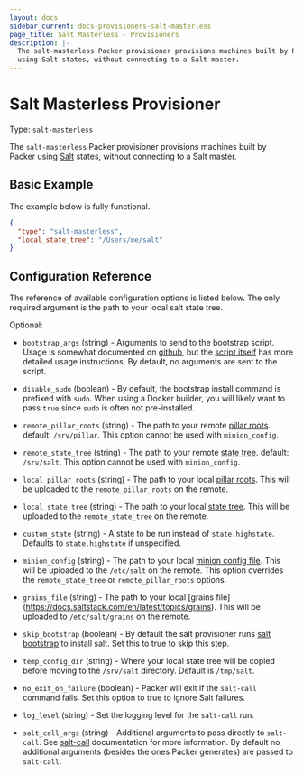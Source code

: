 ```yaml
---
layout: docs
sidebar_current: docs-provisioners-salt-masterless
page_title: Salt Masterless - Provisioners
description: |-
  The salt-masterless Packer provisioner provisions machines built by Packer
  using Salt states, without connecting to a Salt master.
---
```


# Salt Masterless Provisioner

Type: `salt-masterless`

The `salt-masterless` Packer provisioner provisions machines built by Packer
using [Salt](http://saltstack.com/) states, without connecting to a Salt master.

## Basic Example

The example below is fully functional.

```json
{
  "type": "salt-masterless",
  "local_state_tree": "/Users/me/salt"
}
```

## Configuration Reference

The reference of available configuration options is listed below. The only
required argument is the path to your local salt state tree.

Optional:

- `bootstrap_args` (string) - Arguments to send to the bootstrap script. Usage
    is somewhat documented on
    [github](https://github.com/saltstack/salt-bootstrap), but the [script
    itself](https://github.com/saltstack/salt-bootstrap/blob/develop/bootstrap-salt.sh)
    has more detailed usage instructions. By default, no arguments are sent to
    the script.

- `disable_sudo` (boolean) - By default, the bootstrap install command is prefixed with `sudo`. When using a
    Docker builder, you will likely want to pass `true` since `sudo` is often not pre-installed.

- `remote_pillar_roots` (string) - The path to your remote [pillar
    roots](http://docs.saltstack.com/ref/configuration/master.html#pillar-configuration).
    default: `/srv/pillar`. This option cannot be used with `minion_config`.

- `remote_state_tree` (string) - The path to your remote [state
    tree](http://docs.saltstack.com/ref/states/highstate.html#the-salt-state-tree).
    default: `/srv/salt`. This option cannot be used with `minion_config`.

- `local_pillar_roots` (string) - The path to your local [pillar
    roots](http://docs.saltstack.com/ref/configuration/master.html#pillar-configuration).
    This will be uploaded to the `remote_pillar_roots` on the remote.

- `local_state_tree` (string) - The path to your local [state
    tree](http://docs.saltstack.com/ref/states/highstate.html#the-salt-state-tree).
    This will be uploaded to the `remote_state_tree` on the remote.

- `custom_state` (string) - A state to be run instead of `state.highstate`.
    Defaults to `state.highstate` if unspecified.

- `minion_config` (string) - The path to your local [minion config
    file](http://docs.saltstack.com/ref/configuration/minion.html). This will be
    uploaded to the `/etc/salt` on the remote. This option overrides the
    `remote_state_tree` or `remote_pillar_roots` options.

- `grains_file` (string) - The path to your local [grains file]
    (https://docs.saltstack.com/en/latest/topics/grains). This will be
    uploaded to `/etc/salt/grains` on the remote.

- `skip_bootstrap` (boolean) - By default the salt provisioner runs [salt
    bootstrap](https://github.com/saltstack/salt-bootstrap) to install salt. Set
    this to true to skip this step.

- `temp_config_dir` (string) - Where your local state tree will be copied
    before moving to the `/srv/salt` directory. Default is `/tmp/salt`.

- `no_exit_on_failure` (boolean) - Packer will exit if the `salt-call` command
    fails. Set this option to true to ignore Salt failures.

- `log_level` (string) - Set the logging level for the `salt-call` run.

- `salt_call_args` (string) - Additional arguments to pass directly to `salt-call`. See
    [salt-call](https://docs.saltstack.com/ref/cli/salt-call.html) documentation for more
    information. By default no additional arguments (besides the ones Packer generates)
    are passed to `salt-call`.
